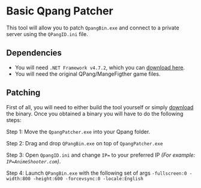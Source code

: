 # Basic Qpang Patcher
This tool will allow you to patch `QpangBin.exe` and connect to a private server using the `QPangID.ini` file.

## Dependencies
- You will need `.NET Framework v4.7.2`, which you can [download here](https://dotnet.microsoft.com/download/dotnet-framework/net472).
- You will need the original QPang/MangeFigther game files.

## Patching
First of all, you will need to either build the tool yourself or simply [download]() the binary. Once you obtained a binary you will have to do the following steps:

Step 1: Move the `QpangPatcher.exe` into your Qpang folder.

Step 2: Drag and drop `QPangBin.exe` on top of `QpangPatcher.exe`

Step 3: Open `QpangID.ini` and change `IP=` to your preferred IP *(For example: `IP=AnimeShooter.com`)*.

Step 4: Launch `QPangBin.exe` with the following set of args `-fullscreen:0 -width:800 -height:600 -forcevsync:0 -locale:English`
